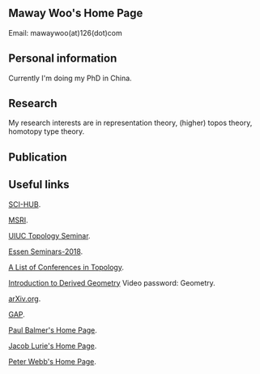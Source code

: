 

## Maway Woo's Home Page

Email: mawaywoo(at)126(dot)com


## Personal information

Currently I'm doing my PhD in China.

## Research

My research interests are in representation theory, (higher) topos theory, homotopy type theory. 

## Publication

## Useful links
[SCI-HUB](https://sci-hub.se/).

[MSRI](https://www.msri.org/videos/dashboard).

[UIUC Topology Seminar](http://torus.math.uiuc.edu/cal/math/cal?regexp=Topology+Seminar).

[Essen Seminars-2018](http://www.esaga.uni-due.de/events/).

[A List of Conferences in Topology](https://mathmeetings.net/at-gt).

[Introduction to Derived Geometry](http://bicmr.pku.edu.cn/content/show/70-2449.html) Video password: Geometry.

[arXiv.org](https://arxiv.org/).

[GAP](https://www.gap-system.org/).

[Paul Balmer's Home Page](https://www.math.ucla.edu/~balmer/).

[Jacob Lurie's Home Page](https://www.math.ias.edu/~lurie/).

[Peter Webb's Home Page](http://www-users.math.umn.edu/~webb/).


